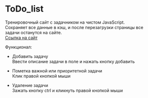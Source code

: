 # ToDo_list
Тренировочный сайт с задачником на чистом JavaScript. <br>
Сохраняет все данные в кэш, и после перезагрузки страницы все задачи останутся на сайте. <br>
[Ссылка на сайт](https://devkucherov.github.io/ToDo_list/)

Функционал:
* Добавить задачу <br>
Ввести описание задачи в поле и нажать кнопку добавить

* Пометка важной или приоритетной задачи <br>
Клик правой кнопкой мыши
 
* Удаление задачи <br>
Зажать кнопку ctrl и кликнуть правой кнопкой мыши

